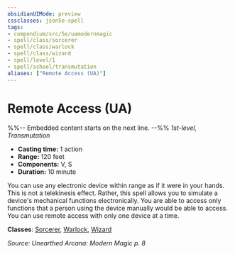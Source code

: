```yaml
---
obsidianUIMode: preview
cssclasses: json5e-spell
tags:
- compendium/src/5e/uamodernmagic
- spell/class/sorcerer
- spell/class/warlock
- spell/class/wizard
- spell/level/1
- spell/school/transmutation
aliases: ["Remote Access (UA)"]
---
```

# Remote Access (UA)
%%-- Embedded content starts on the next line. --%%
*1st-level, Transmutation*  

- **Casting time:** 1 action
- **Range:** 120 feet
- **Components:** V, S
- **Duration:** 10 minute

You can use any electronic device within range as if it were in your hands. This is not a telekinesis effect. Rather, this spell allows you to simulate a device's mechanical functions electronically. You are able to access only functions that a person using the device manually would be able to access. You can use remote access with only one device at a time.

**Classes**: [Sorcerer](/Systems/5e/classes/sorcerer.md), [Warlock](/Systems/5e/classes/warlock.md), [Wizard](/Systems/5e/classes/wizard.md)

*Source: Unearthed Arcana: Modern Magic p. 8*